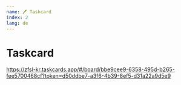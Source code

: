 ```yaml
---
name: 🖊 Taskcard
index: 2
lang: de
---
```


# Taskcard

https://zfsl-kr.taskcards.app/#/board/bbe9cee9-6358-495d-b265-fee5700468cf?token=d50ddbe7-a3f6-4b39-8ef5-d31a22a9d5e9
